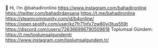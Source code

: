 👋 Hi, I’m @bahadironline
https://www.instagram.com/bahadironline
https://twitter.com/bahadirdansana
https://t.me/bahadironline
https://steamcommunity.com/id/b4online/
https://open.spotify.com/user/kz7fr71nfx7zw80yi3tus559t
https://discord.com/users/726366996790509618
Toplumsal Gündem:
https://t.me/toplumsalgundemtr
https://www.instagram.com/toplumsalgundem.tr/
